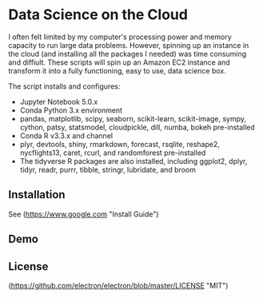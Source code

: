 # Data Science on the Cloud

I often felt limited by my computer's processing power and memory capacity to run large data problems.  However, spinning up an instance in the cloud (and installing all the packages I needed) was time consuming and diffiult. These scripts will spin up an Amazon EC2 instance and transform it into a fully functioning, easy to use, data science box.  

The script installs and configures:

- Jupyter Notebook 5.0.x
- Conda Python 3.x environment
- pandas, matplotlib, scipy, seaborn, scikit-learn, scikit-image, sympy, cython, patsy, statsmodel, cloudpickle, dill, numba, bokeh pre-installed
- Conda R v3.3.x and channel
- plyr, devtools, shiny, rmarkdown, forecast, rsqlite, reshape2, nycflights13, caret, rcurl, and randomforest pre-installed
- The tidyverse R packages are also installed, including ggplot2, dplyr, tidyr, readr, purrr, tibble, stringr, lubridate, and broom

## Installation

See (https://www.google.com "Install Guide")

## Demo

## License

(https://github.com/electron/electron/blob/master/LICENSE "MIT")

